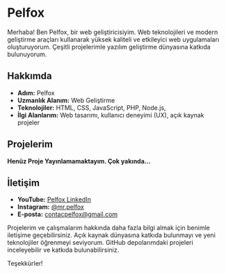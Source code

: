# Pelfox

Merhaba! Ben Pelfox, bir web geliştiricisiyim. Web teknolojileri ve modern geliştirme araçları kullanarak yüksek kaliteli ve etkileyici web uygulamaları oluşturuyorum. Çeşitli projelerimle yazılım geliştirme dünyasına katkıda bulunuyorum.

## Hakkımda

- **Adım:** Pelfox
- **Uzmanlık Alanım:** Web Geliştirme
- **Teknolojiler:** HTML, CSS, JavaScript, PHP, Node.js,
- **İlgi Alanlarım:** Web tasarımı, kullanıcı deneyimi (UX), açık kaynak projeler

## Projelerim

**Henüz Proje Yayınlamamaktayım. Çok yakında...**

## İletişim

- **YouTube:** [Pelfox LinkedIn](https://youtube.com/@Mr.Pelfox)
- **Instagram:** [@mr.pelfox](https://instagram.com/mr.pelfox)
- **E-posta:** contacpelfox@gmail.com

Projelerim ve çalışmalarım hakkında daha fazla bilgi almak için benimle iletişime geçebilirsiniz. Açık kaynak dünyasına katkıda bulunmayı ve yeni teknolojiler öğrenmeyi seviyorum. GitHub depolarımdaki projeleri inceleyebilir ve katkıda bulunabilirsiniz.

Teşekkürler!
